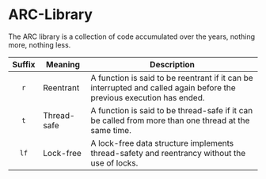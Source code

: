 ARC-Library
===========

The ARC library is a collection of code accumulated over the years, nothing more, nothing less.

| Suffix | Meaning | Description  |
| :---: | --- | --- |
| `r` | Reentrant | A function is said to be reentrant if it can be interrupted and called again before the previous execution has ended. |
| `t` | Thread-safe | A function is said to be thread-safe if it can be called from more than one thread at the same time. |
| `lf` | Lock-free | A lock-free data structure implements thread-safety and reentrancy without the use of locks. |

